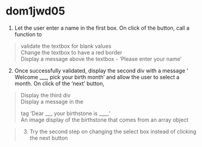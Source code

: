 # dom1jwd05
 1) Let the user enter a name in the first box. On click of the button, call a function to  
>  validate the textbox for blank values  
> Change the textbox to have a red border  
> Display a message above the textbox - ‘Please enter your name’  
>   
2)  Once successfully validated, display the second div with a message ‘ Welcome ___, pick your birth month’ and allow the user to select a month. On click of the ‘next’ button,   
> Display the third div  
> Display a message in the <p> tag ‘Dear ___ your birthstone is ____’  
> An image display of the birthstone that comes from an array object   
  
> 3) Try the second step on changing the select box instead of clicking the next button  